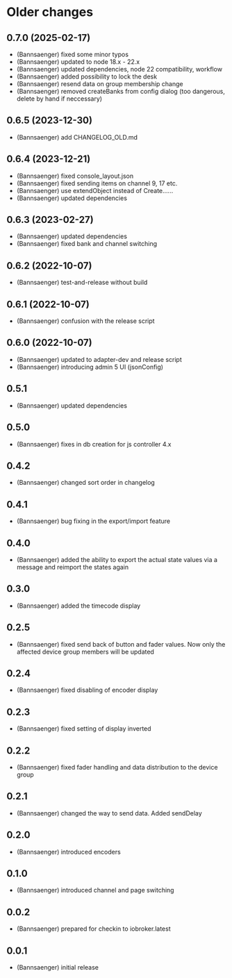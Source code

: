 # Older changes
## 0.7.0 (2025-02-17)
* (Bannsaenger) fixed some minor typos
* (Bannsaenger) updated to node 18.x - 22.x
* (Bannsaenger) updated dependencies, node 22 compatibility, workflow
* (Bannsaenger) added possibility to lock the desk
* (Bannsaenger) resend data on group membership change
* (Bannsaenger) removed createBanks from config dialog (too dangerous, delete by hand if neccessary)

## 0.6.5 (2023-12-30)
* (Bannsaenger) add CHANGELOG_OLD.md

## 0.6.4 (2023-12-21)
* (Bannsaenger) fixed console_layout.json
* (Bannsaenger) fixed sending items on channel 9, 17 etc.
* (Bannsaenger) use extendObject instead of Create......
* (Bannsaenger) updated dependencies

## 0.6.3 (2023-02-27)
* (Bannsaenger) updated dependencies
* (Bannsaenger) fixed bank and channel switching

## 0.6.2 (2022-10-07)
* (Bannsaenger) test-and-release without build

## 0.6.1 (2022-10-07)
* (Bannsaenger) confusion with the release script

## 0.6.0 (2022-10-07)
* (Bannsaenger) updated to adapter-dev and release script
* (Bannsaenger) introducing admin 5 UI (jsonConfig)

## 0.5.1
* (Bannsaenger) updated dependencies

## 0.5.0
* (Bannsaenger) fixes in db creation for js controller 4.x

## 0.4.2
* (Bannsaenger) changed sort order in changelog

## 0.4.1
* (Bannsaenger) bug fixing in the export/import feature

## 0.4.0
* (Bannsaenger) added the ability to export the actual state values via a message and reimport the states again

## 0.3.0
* (Bannsaenger) added the timecode display

## 0.2.5
* (Bannsaenger) fixed send back of button and fader values. Now only the affected device group members will be updated

## 0.2.4
* (Bannsaenger) fixed disabling of encoder display

## 0.2.3
* (Bannsaenger) fixed setting of display inverted

## 0.2.2
* (Bannsaenger) fixed fader handling and data distribution to the device group

## 0.2.1
* (Bannsaenger) changed the way to send data. Added sendDelay

## 0.2.0
* (Bannsaenger) introduced encoders

## 0.1.0
* (Bannsaenger) introduced channel and page switching

## 0.0.2
* (Bannsaenger) prepared for checkin to iobroker.latest

## 0.0.1
* (Bannsaenger) initial release